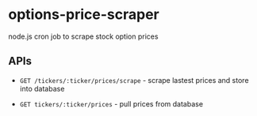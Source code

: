 # options-price-scraper
node.js cron job to scrape stock option prices

## APIs

* `GET /tickers/:ticker/prices/scrape` - scrape lastest prices and store into database

* `GET tickers/:ticker/prices` - pull prices from database
